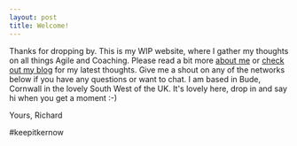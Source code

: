 ```yaml
---
layout: post
title: Welcome!
---
```


Thanks for dropping by. This is my WIP website, where I gather my thoughts on all things Agile and Coaching. Please read a bit more [about me](/about "read more about me here") or [check out my blog](/blog "browse my latest blog posts") for my latest thoughts. Give me a shout on any of the networks below if you have any questions or want to chat. I am based in Bude, Cornwall in the lovely South West of the UK. It's lovely here, drop in and say hi when you get a moment :-)

Yours, Richard

#keepitkernow
